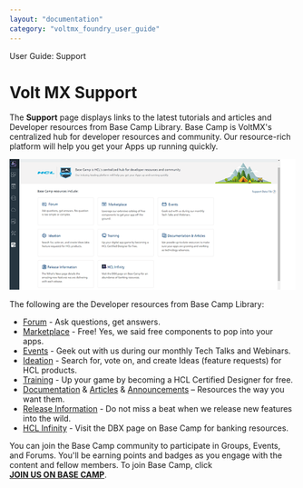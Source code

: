 ```yaml
---
layout: "documentation"
category: "voltmx_foundry_user_guide"
---
```

                              

User Guide: Support

Volt MX  Support
===============

The **Support** page displays links to the latest tutorials and articles and Developer resources from Base Camp Library. Base Camp is VoltMX's centralized hub for developer resources and community. Our resource-rich platform will help you get your Apps up running quickly.

![](Resources/Images/Console-Support_710x324.png)

The following are the Developer resources from Base Camp Library:

*   [Forum](https://basecamp.voltmx.com/s/) - Ask questions, get answers.
*   [Marketplace](https://marketplace.kony.com/#/) - Free! Yes, we said free components to pop into your apps.
*   [Events](https://basecamp.voltmx.com/s/events) - Geek out with us during our monthly Tech Talks and Webinars.
*   [Ideation](https://basecamp.voltmx.com/s/ideation?page=1) - Search for, vote on, and create Ideas (feature requests) for HCL products.
*   [Training](https://basecamp.voltmx.com/s/Skills) - Up your game by becoming a HCL Certified Designer for free.
*   [Documentation](https://basecamp.voltmx.com/s/app-platform-documentation) & [Articles](https://basecamp.voltmx.com/s/articlelistview) & [Announcements](https://basecamp.voltmx.com/s/announcements) – Resources the way you want them.
*   [Release Information](https://basecamp.voltmx.com/s/whats-new) - Do not miss a beat when we release new features into the wild.
*   [HCL Infinity](https://basecamp.voltmx.com/s/dbx) - Visit the DBX page on Base Camp for banking resources.

You can join the Base Camp community to participate in Groups, Events, and Forums. You'll be earning points and badges as you engage with the content and fellow members. To join Base Camp, click **[JOIN US ON BASE CAMP](https://basecamp.voltmx.com/login/?startURL=/s/)**.

